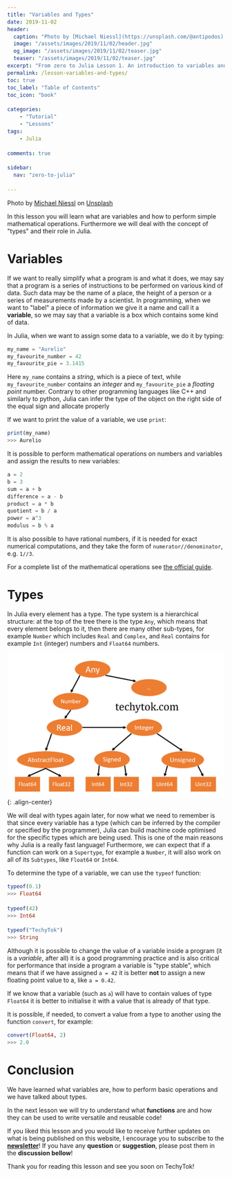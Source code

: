 ```yaml
---
title: "Variables and Types"
date: 2019-11-02
header:
  caption: "Photo by [Michael Niessl](https://unsplash.com/@antipodos) on [Unsplash](https://unsplash.com) "
  image: "/assets/images/2019/11/02/header.jpg"
  og_image: "/assets/images/2019/11/02/teaser.jpg"
  teaser: "/assets/images/2019/11/02/teaser.jpg"
excerpt: "From zero to Julia Lesson 1. An introduction to variables and Types"
permalink: /lesson-variables-and-types/
toc: true
toc_label: "Table of Contents"
toc_icon: "book"

categories:
    - "Tutorial"
    - "Lessons"
tags:
    - Julia

comments: true

sidebar:
  nav: "zero-to-julia"

---
```


 Photo by [Michael Niessl](https://unsplash.com/@antipodos) on [Unsplash](https://unsplash.com) 

In this lesson you will learn what are variables and how to perform simple mathematical operations. Furthermore we will deal with the concept of "types" and their role in Julia.

# Variables

If we want to really simplify what a program is and what it does, we may say that a program is a series of instructions to be performed on various kind of data. Such data may be the name of a place, the height of a person or a series of measurements made by a scientist. In programming, when we want to "label" a piece of information we give it a name and call it a **variable**, so we may say that a variable is a box which contains some kind of data. 

In Julia, when we want to assign some data to a variable, we do it by typing:

```julia
my_name = "Aurelio"
my_favourite_number = 42
my_favourite_pie = 3.1415
```

Here `my_name` contains a *string*, which is a piece of text, while `my_favourite_number` contains an *integer* and `my_favourite_pie` a *floating point* number. Contrary to other programming languages like C++ and similarly to python, Julia can infer the type of the object on the right side of the equal sign and allocate properly 

If we want to print the value of a variable, we use `print`:

```julia
print(my_name)
>>> Aurelio
```

It is possible to perform mathematical operations on numbers and variables and assign the results to new variables:

```julia
a = 2
b = 3
sum = a + b
difference = a - b
product = a * b
quotient = b / a
power = a^3
modulus = b % a
```

It is also possible to have rational numbers, if it is needed for exact numerical computations, and they take the form of `numerator//denominator`, e.g. `1//3`.

For a complete list of the mathematical operations see [the official guide]( https://docs.julialang.org/en/v1/manual/mathematical-operations/index.html ).

# Types 

In Julia every element has a type. The type system is a hierarchical structure: at the top of the tree there is the type `Any`, which means that every element belongs to it, then there are many other sub-types, for example `Number` which includes `Real` and `Complex`, and `Real` contains for example `Int` (integer) numbers and `Float64` numbers. 

![image-center](/assets/images/2019/11/02/types.jpg){: .align-center}

We will deal with types again later, for now what we need to remember is that since every variable has a type (which can be inferred by the compiler or specified by the programmer), Julia can build machine code optimised for the specific types which are being used. This is one of the main reasons why Julia is a really fast language! Furthermore, we can expect that if a function can work on a `Supertype`, for example a `Number`, it will also work on all of its `Subtypes`, like `Float64` or `Int64`. 

To determine the type of a variable, we can use the `typeof` function:

```julia
typeof(0.1)
>>> Float64

typeof(42)
>>> Int64

typeof("TechyTok")
>>> String
```

Although it is possible to change the value of a variable inside a program (it is a *variable*, after all) it is a good programming practice and is also critical for performance that inside a program a variable is "type stable", which means that if we have assigned `a = 42`  it is better **not** to assign a new floating point value to a, like `a = 0.42`. 

If we know that a variable (such as `a`) will have to contain values of type `Float64` it is better to initialise it with a value that is already of that type. 

It is possible, if needed, to convert a value from a type to another using the function `convert`, for example:

```julia
convert(Float64, 2)
>>> 2.0
```

# Conclusion 

We have learned what variables are, how to perform basic operations and we have talked about types. 

In the next lesson we will try to understand what **functions** are and how they can be used to write versatile and reusable code!

If you liked this lesson and you would like to receive further updates on what is being published on this website, I encourage you to subscribe to the [**newsletter**]( https://techytok.com/newsletter/ )! If you have any **question** or **suggestion**, please post them in the **discussion bellow**! 

Thank you for reading this lesson and see you soon on TechyTok!